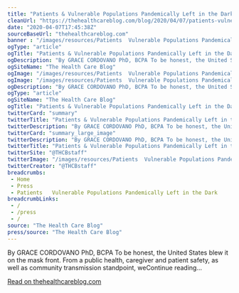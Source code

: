 ```yaml
--- 
title: "Patients & Vulnerable Populations Pandemically Left in the Dark"
cleanUrl: "https://thehealthcareblog.com/blog/2020/04/07/patients-vulnerable-populations-pandemically-left-in-the-dark/"
date: "2020-04-07T17:45:38Z"
sourceBaseUrl: "thehealthcareblog.com"
banner : "/images/resources/Patients  Vulnerable Populations Pandemically Left in the Dark.jpg"
ogType: "article"
ogTitle: "Patients & Vulnerable Populations Pandemically Left in the Dark - The Health Care Blog"
ogDescription: "By GRACE CORDOVANO PhD, BCPA To be honest, the United States blew it on the mask front. From a public health, caregiver and patient safety, as well as community transmission standpoint, weContinue reading..."
ogSiteName: "The Health Care Blog"
ogImage: "/images/resources/Patients  Vulnerable Populations Pandemically Left in the Dark.jpg"
ogImage: "/images/resources/Patients  Vulnerable Populations Pandemically Left in the Dark.jpg"
ogDescription: "By GRACE CORDOVANO PhD, BCPA To be honest, the United States blew it on the mask front. From a public health, caregiver and patient safety, as well as community transmission standpoint, we are at least 3 months late to game. Anytime a brand new virus that humanity does not have any immunity to makes an..."
ogType: "article"
ogSiteName: "The Health Care Blog"
ogTitle: "Patients & Vulnerable Populations Pandemically Left in the Dark"
twitterCard: "summary"
twitterTitle: "Patients & Vulnerable Populations Pandemically Left in the Dark"
twitterDescription: "By GRACE CORDOVANO PhD, BCPA To be honest, the United States blew it on the mask front. From a public health, caregiver and patient safety, as well as community transmission standpoint, we are at least 3 months late to game. Anytime a brand new virus that humanity does not have any immunity to..."
twitterCard: "summary_large_image"
twitterDescription: "By GRACE CORDOVANO PhD, BCPA To be honest, the United States blew it on the mask front. From a public health, caregiver and patient safety, as well as community transmission standpoint, weContinue reading..."
twitterTitle: "Patients & Vulnerable Populations Pandemically Left in the Dark - The Health Care Blog"
twitterSite: "@THCBstaff"
twitterImage: "/images/resources/Patients  Vulnerable Populations Pandemically Left in the Dark.jpg"
twitterCreator: "@THCBstaff"
breadcrumbs:
 - Home
 - Press
 - Patients   Vulnerable Populations Pandemically Left in the Dark
breadcrumbLinks:
 - / 
 - /press
 - / 
source: "The Health Care Blog"
press/source: "The Health Care Blog"
---
```

By GRACE CORDOVANO PhD, BCPA To be honest, the United States blew it on the mask front. From a public health, caregiver and patient safety, as well as community transmission standpoint, weContinue reading...  
  
[Read on thehealthcareblog.com](https://thehealthcareblog.com/blog/2020/04/07/patients-vulnerable-populations-pandemically-left-in-the-dark/)
